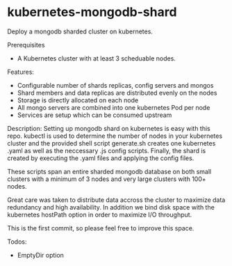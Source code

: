 # kubernetes-mongodb-shard
Deploy a mongodb sharded cluster on kubernetes. 

Prerequisites
- A Kubernetes cluster with at least 3 scheduable nodes.

Features:
- Configurable number of shards replicas, config servers and mongos
- Shard members and data replicas are distributed evenly on the nodes
- Storage is directly allocated on each node
- All mongo servers are combined into one kubernetes Pod per node
- Services are setup which can be consumed upstream

Description:
Setting up mongodb shard on kubernetes is easy with this repo. kubectl 
is used to determine the number of nodes in your kubernetes cluster
and the provided shell script generate.sh creates one kubernetes .yaml
as well as the neccessary .js config scripts. Finally, the
shard is created by executing the .yaml files and applying the
config files.

These scripts span an entire sharded mongodb database on both small
clusters with a minimum of 3 nodes and very large clusters with
100+ nodes.

Great care was taken to distribute data accross the cluster to
maximize data redundancy and high availability. In addition we
bind disk space with the kubernetes hostPath option in order
to maximize I/O throughput.

This is the first commit, so please feel free to improve this space.

Todos:
- EmptyDir option
